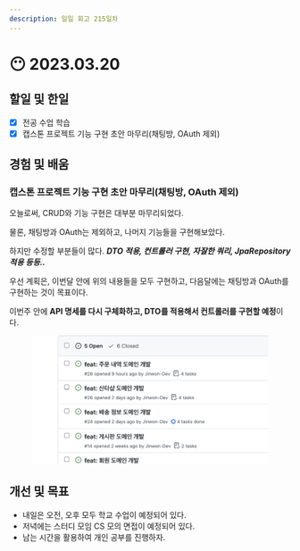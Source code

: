 ```yaml
---
description: 일일 회고 215일차
---
```


# 😶 2023.03.20

## 할일 및 한일&#x20;

* [x] 전공 수업 학습&#x20;
* [x] 캡스톤 프로젝트 기능 구현 초안 마무리(채팅방, OAuth 제외)&#x20;

## 경험 및 배움&#x20;

### 캡스톤 프로젝트 기능 구현 초안 마무리(채팅방, OAuth 제외)&#x20;

오늘로써, CRUD와 기능 구현은 대부분 마무리되었다.

물론, 채팅방과 OAuth는 제외하고, 나머지 기능들을 구현해보았다.

하지만 수정할 부분들이 많다. _**DTO 적용, 컨트롤러 구현, 자잘한 쿼리, JpaRepository 적용 등등..**_

우선 계획은, 이번달 안에 위의 내용들을 모두 구현하고, 다음달에는 채팅방과 OAuth를 구현하는 것이 목표이다.

이번주 안에 **API 명세를 다시 구체화하고, DTO를 적용해서 컨트롤러를 구현할 예정**이다.

<figure><img src="../.gitbook/assets/image (2).png" alt=""><figcaption></figcaption></figure>

## 개선 및 목표&#x20;

* 내일은 오전, 오후 모두 학교 수업이 예정되어 있다.&#x20;
* 저녁에는 스터디 모임 CS 모의 면접이 예정되어 있다.&#x20;
* 남는 시간을 활용하여 개인 공부를 진행하자.&#x20;

